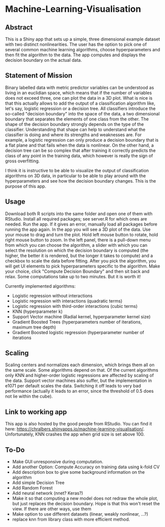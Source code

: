 # Machine-Learning-Visualisation

## Abstract

This is a Shiny app that sets up a simple, three dimensional example dataset with two distinct nonlinearities. The user has the option to pick one of several common machine learning algorithms, choose hyperparameters and then fit the algorithm to the data. The app computes and displays the decision boundary on the actual data.

## Statement of Mission

Binary labelled data with metric predictor variables can be understood as living in an euclidian space, which means that if the number of variables does not exceed three, one can plot the data in a 3D plot. What is nice is that this actually allows to add the output of a classification algorithm like, let's say, logistic regression or a decision tree. All classifiers introduce the so-called "decision boundary" into the space of the data, a two dimensional boundary that separates the elements of one class from the other. The shape of the decision boundary strongly depends on the type of the classifier. Understanding that shape can help to understand what the classifier is doing and where its strengths and weaknesses are. For example, a logistic regression can only produce a decision boundary that is a flat plane and that fails when the data is nonlinear. On the other hand, a decision tree can be so complex that after training it correctly predicts the class of any point in the training data, which however is really the sign of gross overfitting.

I think it is instructive to be able to visualize the output of classification algorithms on 3D data, in particular to be able to play around with the hyperparameters and see how the decision boundary changes. This is the purpose of this app.

## Usage

Download both R scripts into the same folder and open one of them with RStudio. Install all required packages; see server.R for which ones are needed. Run the app. If it gives an error, manually load all packages before running the app again. In the app you will see a 3D plot of the data. Use your mouse to drag and turn the plot. Hold left mouse button to rotate, hold right mouse button to zoom. In the left panel, there is a pull-down menu from which you can choose the algorithm, a slider with which you can select the resolution on which the decision boundary is computed (the higher, the better it is rendered, but the longer it takes to compute) and a checkbox to scale the data before fitting. After you pick the algorithm, you will get UI elements to pick hyperparameters specific to the algorithm. Make your choice, click "Compute Decision Boundary" and then sit back and relax. Some computations take up to two minutes. But it is worth it!

Currently implemented algorithms:
- Logistic regression without interactions
- Logistic regression with interactions (quadratic terms)
- Logistic regression with third-order interactions (cubic terms)
- KNN (hyperparameter k)
- Support Vector machine (Radial kernel, hyperparameter kernel size)
- Gradient Boosted Trees (hyperparameters number of iterations, maximum tree depth)
- Gradient Boosted logistic regression (hyperparameter number of iterations

## Scaling

Scaling centers and normalizes each dimension, which brings them all on the same scale. Some algorithms depend on that. Of the current algorithms only KNN and higher-order logistic regressions are affected by scaling of the data. Support vector machines also suffer, but the implementation in e1071 per default scales the data. Switching it off leads to very bad performance (actually it leads to an error, since the threshold of 0.5 does not lie within the cube).

## Link to working app 

This app is also hosted by the good people from RStudio. You can find it here: https://chralbers.shinyapps.io/machine-learning-visualisation/. Unfortunately, KNN crashes the app when grid size is set above 100.

## To-Do

- Make GUI unresponsive during computation.
- Add another Option: Compute Accuracy on training data using k-fold CV
- Add description box to give some background information on the algorithm
- Add simple Decision Tree
- Add Random Forest
- Add neural network (nnet? Keras?)
- Make it so that computing a new model does not redraw the whole plot, but just replaces the decision boundary. Hope is that this won't reset the view. If there are other ways, use them
- Make option to use different datasets (linear, weakly nonlinear, ...?)
- replace knn from library class with more efficient method.





